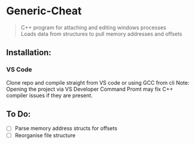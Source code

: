 # Generic-Cheat
> C++ program for attaching and editing windows processes <br>
Loads data from structures to pull memory addresses and offsets

## Installation:
### VS Code
Clone repo and compile straight from VS code or using GCC from cli
Note: Opening the project via VS Developer Command Promt may fix C++ compiler issues if they are present.

## To Do:
- [ ] Parse memory address structs for offsets
- [ ] Reorganise file structure

